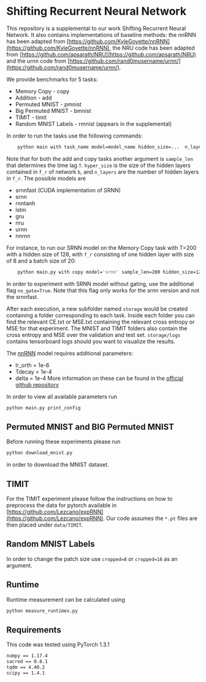 # Shifting Recurrent Neural Network

This repository is a supplemental to our work Shifting Recurrent Neural Network. It also contains implementations of baseline methods: the nnRNN has been adapted from [https://github.com/KyleGoyette/nnRNN](https://github.com/KyleGoyette/nnRNN), the NRU code has been adapted from [https://github.com/apsarath/NRU](https://github.com/apsarath/NRU) and the urnn code from [https://github.com/rand0musername/urnn/](https://github.com/rand0musername/urnn/).
 


We provide benchmarks for 5 tasks:
* Memory Copy - copy
* Addition - add
* Permuted MNIST - pmnist
* Big Permuted MNIST - bmnist
* TIMIT - timit
* Random MNIST Labels - rmnist (appears in the supplemental)
 
In order to run the tasks use the following commands:

```bash
    python main with task_name model=model_name hidden_size=...  n_layers=... hyper_size=... batch_size=... optimizer=...
```
Note that for both the add and copy tasks another argument is ```sample_len``` that determines the time lag ```T```. ```hyper_size``` is the size of the hidden layers contained in ```f_r``` of network ```b```, and ```n_layers``` are the number of hidden layers in ```f_r```.
The possible models are
* srnnfast (CUDA implementation of SRNN)
* srnn
* rnntanh
* lstm
* gru
* nru
* urnn
* nnrnn

For instance, to run our SRNN model on the Memory Copy task with T=200 with a hidden size of 128, with ```f_r``` consisting of one hidden layer with size of 8 and a batch size of 20:
```bash
    python main.py with copy model='srnn' sample_len=200 hidden_size=128 hyper_size=8 batch_size=20 optimizer=rmsprop
``` 

In order to experiment with SRNN model without gating, use the additional flag ```no_gate=True```. Note that this flag only works for the srnn version and not the srnnfast.

After each execution, a new subfolder named ```storage``` would be created containing a folder corresponding to each task. Inside each folder you can find the relevant CE.txt or MSE.txt containing the relevant cross entropy or MSE for that experiment. The MNIST and TIMIT folders also contain the cross entropy and MSE over the validation and test set. ```storage/logs``` contains tensorboard logs should you want to visualize the results.

The [nnRNN](https://github.com/KyleGoyette/nnRNN) model requires additional parameters:
*    lr_orth = 1e-6 
*    Tdecay = 1e-4 
*    delta = 1e-4 
More information on these can be found in the [official github repository](https://github.com/KyleGoyette/nnRNN)

In order to view all available parameters run
```bash
python main.py print_config
```

## Permuted MNIST and BIG Permuted MNIST
Before running these experiments please run 
```bash
python download_mnist.py
```
in order to download the MNIST dataset.

## TIMIT
For the TIMIT experiment please follow the instructions on how to preprocess the data for pytorch available in [https://github.com/Lezcano/expRNN](https://github.com/Lezcano/expRNN). Our code assumes the ```*.pt``` files are then placed under ```data/TIMIT```. 

## Random MNIST Labels
In order to change the patch size use ```cropped=8``` or ```cropped=16``` as an argument.

## Runtime
Runtime measurement can be calculated using 
```bash
python measure_runtimes.py
```

## Requirements
This code was tested using PyTorch 1.3.1
```bash
numpy == 1.17.4
sacred == 0.8.1
tqdm == 4.40.2
scipy == 1.4.1

```

